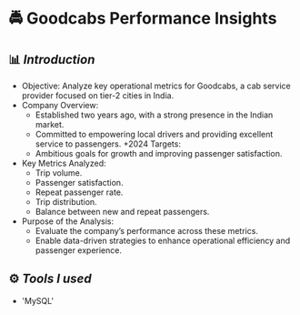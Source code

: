 # 🚔 **Goodcabs Performance Insights**

## 📊 *Introduction*
+ Objective: Analyze key operational metrics for Goodcabs, a cab service provider focused on tier-2 cities in India.
+ Company Overview:
  + Established two years ago, with a strong presence in the Indian market.
  + Committed to empowering local drivers and providing excellent service to passengers.
+2024 Targets:
  + Ambitious goals for growth and improving passenger satisfaction.
+ Key Metrics Analyzed:
  - Trip volume.
  - Passenger satisfaction.
  - Repeat passenger rate.
  - Trip distribution.
  - Balance between new and repeat passengers.
+ Purpose of the Analysis:
  + Evaluate the company’s performance across these metrics.
  + Enable data-driven strategies to enhance operational efficiency and passenger experience.

## ⚙️ *Tools I used*
+ 'MySQL'
